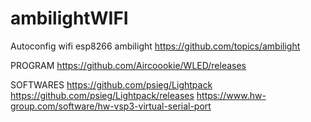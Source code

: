 # ambilightWIFI
Autoconfig wifi esp8266 ambilight
https://github.com/topics/ambilight

PROGRAM
https://github.com/Aircoookie/WLED/releases

SOFTWARES
https://github.com/psieg/Lightpack
https://github.com/psieg/Lightpack/releases
https://www.hw-group.com/software/hw-vsp3-virtual-serial-port
